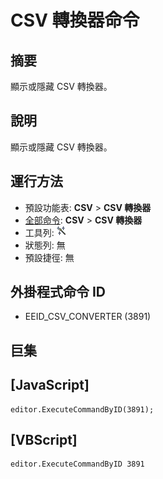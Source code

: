 # CSV 轉換器命令

## 摘要

顯示或隱藏 CSV 轉換器。

## 說明

顯示或隱藏 CSV 轉換器。

## 運行方法

- 預設功能表: **CSV** \> **CSV 轉換器**
- [全部命令](../tools/all_commands): **CSV** \> **CSV 轉換器**
- 工具列: ![](../../images/convert_to.png)
- 狀態列: 無
- 預設捷徑: 無

## 外掛程式命令 ID

- EEID\_CSV\_CONVERTER (3891)

## 巨集

## \[JavaScript\]

```
editor.ExecuteCommandByID(3891);
```

## \[VBScript\]

```
editor.ExecuteCommandByID 3891
```

